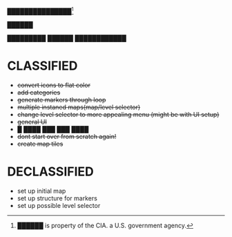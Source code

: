 ███████████████[^1]

██████

█████████  ██████  ████████████
# CLASSIFIED
- ~~convert icons to flat color~~
- ~~add categories~~
- ~~generate markers through loop~~
- ~~multiple instaned maps(map/level selector)~~
- ~~change level selector to more appealing menu (might be with UI setup)~~
- ~~general UI~~
- █ ████ ███ ███ ████
- ~~dont start over from scratch again!~~
- ~~create map tiles~~
# DECLASSIFIED

- set up initial map
- set up structure for markers
- set up possible level selector


[^1]: ██████ is property of the CIA. a U.S. government agency.
